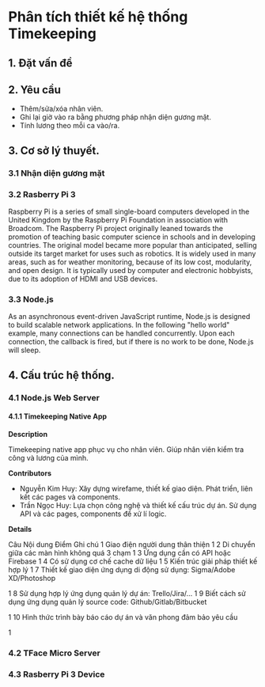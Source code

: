 # Phân tích thiết kế hệ thống Timekeeping

## 1. Đặt vấn đề

## 2. Yêu cầu

- Thêm/sửa/xóa nhân viên.
- Ghi lại giờ vào ra bằng phương pháp nhận diện gương mặt.
- Tính lương theo mỗi ca vào/ra.

## 3. Cơ sở lý thuyết.

### 3.1 Nhận diện gương mặt

### 3.2 Rasberry Pi 3

Raspberry Pi is a series of small single-board computers developed in the United Kingdom by the Raspberry Pi Foundation in association with Broadcom. The Raspberry Pi project originally leaned towards the promotion of teaching basic computer science in schools and in developing countries. The original model became more popular than anticipated, selling outside its target market for uses such as robotics. It is widely used in many areas, such as for weather monitoring, because of its low cost, modularity, and open design. It is typically used by computer and electronic hobbyists, due to its adoption of HDMI and USB devices.

### 3.3 Node.js

As an asynchronous event-driven JavaScript runtime, Node.js is designed to build scalable network applications. In the following "hello world" example, many connections can be handled concurrently. Upon each connection, the callback is fired, but if there is no work to be done, Node.js will sleep.


## 4. Cấu trúc hệ thống.

### 4.1 Node.js Web Server

#### 4.1.1 Timekeeping Native App

**Description**

Timekeeping native app phục vụ cho nhân viên. Giúp nhân viên kiểm tra công và lương của mình.

**Contributors**

- Nguyễn Kim Huy: Xây dựng wirefame, thiết kế giao diện. Phát triển, liên kết các pages và components.
- Trần Ngọc Huy: Lựa chọn công nghệ và thiết kế cấu trúc dự án. Sử dụng API và các pages, components để xử lí logic.

**Details**

Câu Nội dung Điểm Ghi chú
1 Giao điện người dung thân thiện 1
2 Di chuyển giữa các màn hình không quá 3 chạm 1
3 Ứng dụng cần có API hoặc Firebase 1
4 Có sử dụng cơ chế cache dữ liệu 1
5 Kiến trúc giải pháp thiết kế hợp lý 1
7
Thiết kế giao diện ứng dụng di động sử dụng:
Sigma/Adobe XD/Photoshop

1
8 Sử dụng hợp lý ứng dụng quản lý dự án: Trello/Jira/... 1
9
Biết cách sử dụng ứng dụng quản lý source code:
Github/Gitlab/Bitbucket

1
10 Hình thức trình bày báo cáo dự án và văn phong đảm
bảo yêu cầu

1

### 4.2 TFace Micro Server

### 4.3 Rasberry Pi 3 Device
